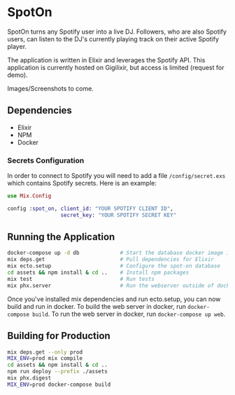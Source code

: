 # SpotOn

SpotOn turns any Spotify user into a live DJ. Followers, who are also Spotify users, can listen to the DJ's currently playing track on their active Spotify player.

The application is written in Elixir and leverages the Spotify API. This application is currently hosted on Gigilixir, but access is limited (request for demo).

Images/Screenshots to come.

## Dependencies
- Elixir
- NPM
- Docker

### Secrets Configuration
In order to connect to Spotify you will need to add a file `/config/secret.exs` which contains Spotify secrets. 
Here is an example:

```elixir
use Mix.Config

config :spot_on, client_id: "YOUR SPOTIFY CLIENT ID",
                 secret_key: "YOUR SPOTIFY SECRET KEY"
```   

## Running the Application

```bash
docker-compose up -d db             # Start the database docker image in detached mode
mix deps.get                        # Pull dependencies for Elixir
mix ecto.setup                      # Configure the spot-on database
cd assets && npm install & cd ..    # Install npm packages
mix test                            # Run tests
mix phx.server                      # Run the webserver outside of docker 

```

Once you've installed mix dependencies and run ecto.setup, you can now build and run in docker. To build the web server 
in docker, run `docker-compose build`. To run the web server in docker, run `docker-compose up web`.

## Building for Production

```bash
mix deps.get --only prod
MIX_ENV=prod mix compile
cd assets && npm install & cd ..
npm run deploy --prefix ./assets
mix phx.digest
MIX_ENV=prod docker-compose build
```
